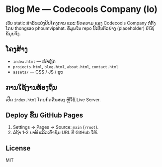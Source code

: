# Blog Me — Codecools Company (lo)

ເວັບ static ສຳລັບແບ່ງປັນໂຄງການ ແລະ ບົດຄວາມ ຂອງ Codecools Company ກໍ່ຕັ້ງໂດຍ thongsao phoumvipahat. ຂໍ້ມູນໃນ repo ນີ້ເປັນຕົວຢ່າງ (placeholder) ບໍ່ໃຊ້ຂໍ້ມູນຈິງ.

## ໂຄງສ້າງ
- `index.html` — ໜ້າຫຼັກ
- `projects.html`, `blog.html`, `about.html`, `contact.html`
- `assets/` — CSS / JS / ຮູບ

## ການໃຊ້ງານທ້ອງຖິ່ນ
ເປີດ `index.html` ໂດຍກົດຄື່ນສອງ ຫຼືໃຊ້ Live Server.

## Deploy ຂຶ້ນ GitHub Pages
1. Settings → Pages → Source: `main` (`/root`).
2. ລໍຖ້າ 1-2 ນາທີ ແລ້ວເຂົ້າຊົມ URL ທີ່ GitHub ໃຫ້.

## License
MIT
